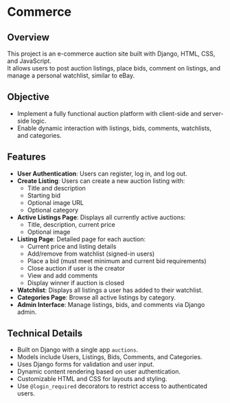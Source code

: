 # Commerce

## Overview
This project is an e-commerce auction site built with Django, HTML, CSS, and JavaScript.  
It allows users to post auction listings, place bids, comment on listings, and manage a personal watchlist, similar to eBay.

## Objective
- Implement a fully functional auction platform with client-side and server-side logic.
- Enable dynamic interaction with listings, bids, comments, watchlists, and categories.

## Features
- **User Authentication**: Users can register, log in, and log out.
- **Create Listing**: Users can create a new auction listing with:
  - Title and description
  - Starting bid
  - Optional image URL
  - Optional category
- **Active Listings Page**: Displays all currently active auctions:
  - Title, description, current price
  - Optional image
- **Listing Page**: Detailed page for each auction:
  - Current price and listing details
  - Add/remove from watchlist (signed-in users)
  - Place a bid (must meet minimum and current bid requirements)
  - Close auction if user is the creator
  - View and add comments
  - Display winner if auction is closed
- **Watchlist**: Displays all listings a user has added to their watchlist.
- **Categories Page**: Browse all active listings by category.
- **Admin Interface**: Manage listings, bids, and comments via Django admin.

## Technical Details
- Built on Django with a single app `auctions`.
- Models include Users, Listings, Bids, Comments, and Categories.
- Uses Django forms for validation and user input.
- Dynamic content rendering based on user authentication.
- Customizable HTML and CSS for layouts and styling.
- Use `@login_required` decorators to restrict access to authenticated users.
